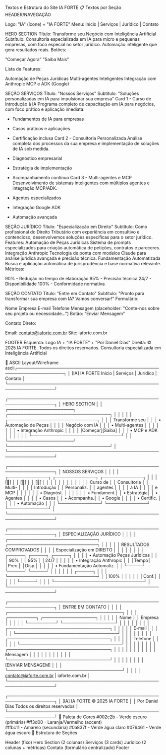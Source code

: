 Textos e Estrutura do Site IA FORTE
📋 Textos por Seção
HEADER/NAVEGAÇÃO

Logo: "IA" (ícone) + "IA FORTE"
Menu: Início | Serviços | Jurídico | Contato

HERO SECTION
Título:
Transforme seu Negócio com Inteligência Artificial
Subtítulo:
Consultoria especializada em IA para micro e pequenas empresas, 
com foco especial no setor jurídico. Automação inteligente que gera resultados reais.
Botões:

"Começar Agora"
"Saiba Mais"

Lista de Features:

Automação de Peças Jurídicas
Multi-agentes Inteligentes
Integração com Anthropic
MCP e ADK (Google)


SEÇÃO SERVIÇOS
Título: "Nossos Serviços"
Subtítulo: "Soluções personalizadas em IA para impulsionar sua empresa"
Card 1 - Curso de Introdução à IA
Programa completo de capacitação em IA para negócios, com foco prático e aplicação imediata.

- Fundamentos de IA para empresas
- Casos práticos e aplicações  
- Certificação inclusa
Card 2 - Consultoria Personalizada
Análise completa dos processos da sua empresa e implementação de soluções de IA sob medida.

- Diagnóstico empresarial
- Estratégia de implementação
- Acompanhamento contínuo
Card 3 - Multi-agentes e MCP
Desenvolvimento de sistemas inteligentes com múltiplos agentes e integração MCP/ADK.

- Agentes especializados
- Integração Google ADK
- Automação avançada

SEÇÃO JURÍDICO
Título: "Especialização em Direito"
Subtítulo:
Como profissional do Direito Tributário com experiência em consultivo e contencioso, 
desenvolvemos soluções específicas para o setor jurídico.
Features:
Automação de Peças Jurídicas
Sistema de prompts especializados para criação automática de petições, contratos e pareceres.
Integração Anthropic
Tecnologia de ponta com modelos Claude para análise jurídica avançada e precisão técnica.
Fundamentação Automatizada
Busca e aplicação automática de jurisprudência e base normativa relevante.
Métricas:

90% - Redução no tempo de elaboração
95% - Precisão técnica
24/7 - Disponibilidade
100% - Conformidade normativa


SEÇÃO CONTATO
Título: "Entre em Contato"
Subtítulo: "Pronto para transformar sua empresa com IA? Vamos conversar!"
Formulário:

Nome
Empresa
E-mail
Telefone
Mensagem (placeholder: "Conte-nos sobre seu projeto ou necessidade...")
Botão: "Enviar Mensagem"

Contato Direto:

Email: contato@iaforte.com.br
Site: iaforte.com.br


FOOTER
Esquerda: Logo IA + "IA FORTE" + "Por Daniel Dias"
Direita:
© 2025 IA FORTE. Todos os direitos reservados.
Consultoria especializada em Inteligência Artificial

🎨 ASCII Layout/Wireframe
ascii┌─────────────────────────────────────────────────────────────────┐
│  [IA] IA FORTE        Início | Serviços | Jurídico | Contato    │
└─────────────────────────────────────────────────────────────────┘

┌─────────────────────────────────────────────────────────────────┐
│                          HERO SECTION                          │
│  ┌─────────────────────┐    ┌─────────────────────────────────┐ │
│  │                     │    │  ┌─────────────────────────────┐ │
│  │   Transforme seu    │    │  │ • Automação de Peças        │ │
│  │   Negócio com IA    │    │  │ • Multi-agentes             │ │
│  │                     │    │  │ • Integração Anthropic      │ │
│  │   [Começar][Saiba]  │    │  │ • MCP e ADK                 │ │
│  │                     │    │  └─────────────────────────────┘ │
│  └─────────────────────┘    └─────────────────────────────────┘ │
└─────────────────────────────────────────────────────────────────┘

┌─────────────────────────────────────────────────────────────────┐
│                         NOSSOS SERVIÇOS                        │
│                                                                 │
│  ┌─────────────┐    ┌─────────────┐    ┌─────────────┐        │
│  │ [🎯]        │    │ [🤝]        │    │ [🤖]        │        │
│  │             │    │             │    │             │        │
│  │ Curso de    │    │ Consultoria │    │ Multi-      │        │
│  │ Introdução  │    │ Personaliz. │    │ agentes     │        │
│  │ à IA        │    │             │    │ e MCP       │        │
│  │             │    │ • Diagnóst. │    │             │        │
│  │ • Fundament.│    │ • Estratégia│    │ • Agentes   │        │
│  │ • Casos     │    │ • Acompanha.│    │ • Google    │        │
│  │ • Certific. │    │             │    │ • Automação │        │
│  └─────────────┘    └─────────────┘    └─────────────┘        │
└─────────────────────────────────────────────────────────────────┘

┌─────────────────────────────────────────────────────────────────┐
│                    ESPECIALIZAÇÃO JURÍDICO                     │
│                                                                 │
│  ┌─────────────────────────────┐  ┌─────────────────────────────┐ │
│  │                             │  │    RESULTADOS COMPROVADOS   │ │
│  │ Especialização em DIREITO   │  │                             │ │
│  │                             │  │  ┌─────┐ ┌─────┐ ┌─────┐    │ │
│  │ • Automação Peças Jurídicas │  │  │ 90% │ │ 95% │ │24/7 │    │ │
│  │ • Integração Anthropic      │  │  │Tempo│ │Prec.│ │Disp.│    │ │
│  │ • Fundamentação Automatiz.  │  │  └─────┘ └─────┘ └─────┘    │ │
│  │                             │  │          ┌─────┐            │ │
│  └─────────────────────────────┘  │          │100% │            │ │
│                                    │          │Conf.│            │ │
│                                    │          └─────┘            │ │
│                                    └─────────────────────────────┘ │
└─────────────────────────────────────────────────────────────────┘

┌─────────────────────────────────────────────────────────────────┐
│                        ENTRE EM CONTATO                        │
│                                                                 │
│              ┌─────────────────────────────────────┐            │
│              │  ┌─────────┐    ┌─────────────────┐ │            │
│              │  │  Nome   │    │    Empresa      │ │            │
│              │  └─────────┘    └─────────────────┘ │            │
│              │                                     │            │
│              │  ┌─────────────────────────────────┐ │            │
│              │  │           E-mail                │ │            │
│              │  └─────────────────────────────────┘ │            │
│              │                                     │            │
│              │  ┌─────────────────────────────────┐ │            │
│              │  │          Telefone               │ │            │
│              │  └─────────────────────────────────┘ │            │
│              │                                     │            │
│              │  ┌─────────────────────────────────┐ │            │
│              │  │                                 │ │            │
│              │  │          Mensagem               │ │            │
│              │  │                                 │ │            │
│              │  └─────────────────────────────────┘ │            │
│              │                                     │            │
│              │       [ENVIAR MENSAGEM]             │            │
│              └─────────────────────────────────────┘            │
│                                                                 │
│               contato@iaforte.com.br | iaforte.com.br          │
└─────────────────────────────────────────────────────────────────┘

┌─────────────────────────────────────────────────────────────────┐
│  [IA] IA FORTE                     © 2025 IA FORTE             │
│  Por Daniel Dias                   Todos os direitos reservados │
└─────────────────────────────────────────────────────────────────┘
🎨 Paleta de Cores
#002c2b - Verde escuro (primária)
#ff3d00 - Laranja/Vermelho (accent)  
#ffbc11 - Amarelo (secundária)
#0a837f - Verde água claro
#076461 - Verde água escuro
📁 Estrutura de Seções

Header (fixo)
Hero Section (2 colunas)
Serviços (3 cards)
Jurídico (2 colunas + métricas)
Contato (formulário centralizado)
Footer